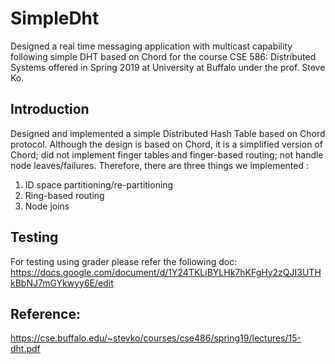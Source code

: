 # SimpleDht
Designed a real time messaging application with multicast capability following simple DHT based on Chord for the course CSE 586: Distributed Systems offered in Spring 2019 at University at Buffalo under the prof. Steve Ko.

## Introduction

Designed and implemented a simple Distributed Hash Table based on Chord protocol. Although the design is based on Chord, it is a simplified version of Chord; did not implement finger tables and finger-based routing; not handle node leaves/failures. Therefore, there are three things we implemented : 
1) ID space partitioning/re-partitioning
2) Ring-based routing
3) Node joins

## Testing
For testing using grader please refer the following doc: 
https://docs.google.com/document/d/1Y24TKLiBYLHk7hKFgHy2zQJI3UTHkBbNJ7mGYkwyy6E/edit

## Reference:
https://cse.buffalo.edu/~stevko/courses/cse486/spring19/lectures/15-dht.pdf





